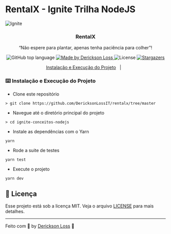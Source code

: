 # RentalX - Ignite Trilha NodeJS

<img alt="Ignite" src="https://raw.githubusercontent.com/prenato84/ignite-conceitos-nodejs/main/assets/capa_ignite.png" />

<h3 align="center">
  RentalX
</h3>

<p align="center">“Não espere para plantar, apenas tenha paciência para colher”!</blockquote>

<p align="center">
  <img alt="GitHub top language" src="https://img.shields.io/github/languages/top/prenato84/ignite-conceitos-nodejs?style=flat">

  <a href="https://rocketseat.com.br">
    <img alt="Made by Derickson Loss" src="https://img.shields.io/badge/made%20by-Derickson%20Loss-blue">
  </a>

  <img alt="License" src="https://img.shields.io/badge/license-MIT-%2304D361">

  <a href="https://github.com/rocketseat-education/ignite-template-conceitos-do-nodejs/stargazers">
    <img alt="Stargazers" src="https://img.shields.io/github/stars/rocketseat-education/ignite-template-conceitos-do-nodejs?style=social">
  </a>
</p>

<p align="center">
  <a href="#keyboard-instalação-e-execução-do-projeto">Instalação e Execução do Projeto</a>&nbsp;&nbsp;&nbsp;|&nbsp;&nbsp;&nbsp;

### :keyboard: Instalação e Execução do Projeto

- Clone este repositório

```
> git clone https://github.com/DericksonLossIT/rentalx/tree/master
```

- Navegue até o diretório principal do projeto

```
> cd ignite-conceitos-nodejs
```

- Instale as dependências com o Yarn

```
yarn
```

- Rode a suite de testes

```
yarn test
```

- Execute o projeto

```
yarn dev
```



## :memo: Licença

Esse projeto está sob a licença MIT. Veja o arquivo [LICENSE](https://github.com/git/git-scm.com/blob/master/MIT-LICENSE.txt) para mais detalhes.

---

Feito com 💜 by <a href="https://www.linkedin.com/in/derickson-loss">Derickson Loss</a> :wave: